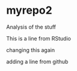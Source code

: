 # myrepo2
Analysis of the stuff

This is a line from RStudio

changing this again

adding a line from github
